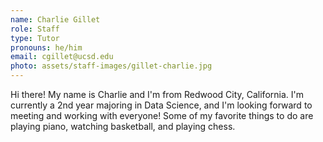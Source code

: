 ```yaml
---
name: Charlie Gillet
role: Staff
type: Tutor
pronouns: he/him
email: cgillet@ucsd.edu
photo: assets/staff-images/gillet-charlie.jpg
---
```

Hi there! My name is Charlie and I'm from Redwood City, California. I'm currently a 2nd year majoring in Data Science, and I'm looking forward to meeting and working with everyone! Some of my favorite things to do are playing piano, watching basketball, and playing chess.